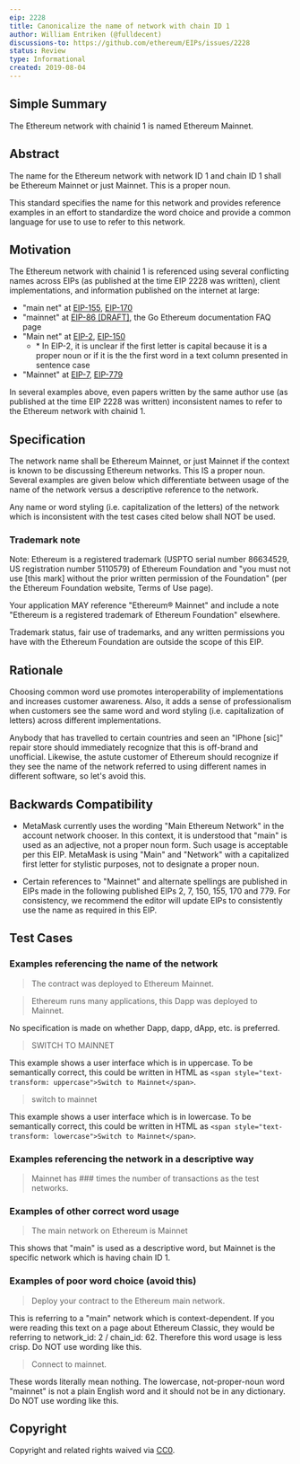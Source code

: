 ```yaml
---
eip: 2228
title: Canonicalize the name of network with chain ID 1
author: William Entriken (@fulldecent)
discussions-to: https://github.com/ethereum/EIPs/issues/2228
status: Review
type: Informational
created: 2019-08-04
---
```


## Simple Summary

The Ethereum network with chainid 1 is named Ethereum Mainnet.

## Abstract

The name for the Ethereum network with network ID 1 and chain ID 1 shall be Ethereum Mainnet or just Mainnet. This is a proper noun.

This standard specifies the name for this network and provides reference examples in an effort to standardize the word choice and provide a common language for use to use to refer to this network.

## Motivation

The Ethereum network with chainid 1 is referenced using several conflicting names across EIPs (as published at the time EIP 2228 was written), client implementations, and information published on the internet at large:

* "main net" at [EIP-155](./eip-155.md), [EIP-170](./eip-170.md)
* "mainnet" at [EIP-86 [DRAFT]](./eip-86.md), the Go Ethereum documentation FAQ page
* "Main net" at [EIP-2](./eip-2.md), [EIP-150](./eip-150.md)
   * \* In EIP-2, it is unclear if the first letter is capital because it is a proper noun or if it is the the first word in a text column presented in sentence case
* "Mainnet" at [EIP-7](./eip-7.md), [EIP-779](./eip-779.md)

In several examples above, even papers written by the same author use (as published at the time EIP 2228 was written) inconsistent names to refer to the Ethereum network with chainid 1.

## Specification

The network name shall be Ethereum Mainnet, or just Mainnet if the context is known to be discussing Ethereum networks. This IS a proper noun. Several examples are given below which differentiate between usage of the name of the network versus a descriptive reference to the network.

Any name or word styling (i.e. capitalization of the letters) of the network which is inconsistent with the test cases cited below shall NOT be used.

### Trademark note

Note: Ethereum is a registered trademark (USPTO serial number 86634529, US registration number 5110579) of Ethereum Foundation and "you must not use [this mark] without the prior written permission of the Foundation" (per the Ethereum Foundation website, Terms of Use page).

Your application MAY reference "Ethereum&reg; Mainnet" and include a note "Ethereum is a registered trademark of Ethereum Foundation" elsewhere.

Trademark status, fair use of trademarks, and any written permissions you have with the Ethereum Foundation are outside the scope of this EIP.

## Rationale

Choosing common word use promotes interoperability of implementations and increases customer awareness. Also, it adds a sense of professionalism when customers see the same word and word styling (i.e. capitalization of letters) across different implementations.

Anybody that has travelled to certain countries and seen an "IPhone [sic]" repair store should immediately recognize that this is off-brand and unofficial. Likewise, the astute customer of Ethereum should recognize if they see the name of the network referred to using different names in different software, so let's avoid this.

## Backwards Compatibility

- MetaMask currently uses the wording "Main Ethereum Network" in the account network chooser. In this context, it is understood that "main" is used as an adjective, not a proper noun form. Such usage is acceptable per this EIP. MetaMask is using "Main" and "Network" with a capitalized first letter for stylistic purposes, not to designate a proper noun.

- Certain references to "Mainnet" and alternate spellings are published in EIPs made in the following published EIPs 2, 7, 150, 155, 170 and 779. For consistency, we recommend the editor will update EIPs to consistently use the name as required in this EIP.

## Test Cases

### Examples referencing the name of the network

> The contract was deployed to Ethereum Mainnet.

> Ethereum runs many applications, this Dapp was deployed to Mainnet.

No specification is made on whether Dapp, dapp, dApp, etc. is preferred.

> SWITCH TO MAINNET

This example shows a user interface which is in uppercase. To be semantically correct, this could be written in HTML as `<span style="text-transform: uppercase">Switch to Mainnet</span>`.

> switch to mainnet

This example shows a user interface which is in lowercase. To be semantically correct, this could be written in HTML as `<span style="text-transform: lowercase">Switch to Mainnet</span>`.

### Examples referencing the network in a descriptive way

> Mainnet has ### times the number of transactions as the test networks.

### Examples of other correct word usage

> The main network on Ethereum is Mainnet

This shows that "main" is used as a descriptive word, but Mainnet is the specific network which is having chain ID 1.

### Examples of poor word choice (avoid this)

> Deploy your contract to the Ethereum main network.

This is referring to a "main" network which is context-dependent. If you were reading this text on a page about Ethereum Classic, they would be referring to network_id: 2 / chain_id: 62. Therefore this word usage is less crisp. Do NOT use wording like this.

> Connect to mainnet.

These words literally mean nothing. The lowercase, not-proper-noun word "mainnet" is not a plain English word and it should not be in any dictionary. Do NOT use wording like this.

## Copyright

Copyright and related rights waived via [CC0](https://creativecommons.org/publicdomain/zero/1.0/).
